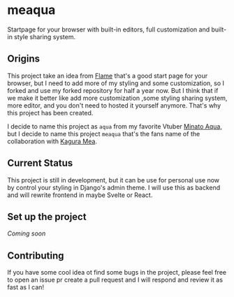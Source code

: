 # meaqua
 Startpage for your browser with built-in editors, full customization and built-in style sharing system.

## Origins
This project take an idea from [Flame](https://github.com/pawelmalak/flame) that's a good start page for your browser, but I need to add more 
of my styling and some customization, so I forked and use my forked repository for half a year now. But I think that if we make 
it better like add more customization ,some styling sharing system, more editor, and you don't need to hosted it yourself anymore.
That's why this project has been created.

I decide to name this project as `aqua` from my favorite Vtuber [Minato Aqua,](https://virtualyoutuber.fandom.com/wiki/Minato_Aqua)
but I decide to name this project `meaqua` that's the fans name of the collaboration with [Kagura Mea](https://virtualyoutuber.fandom.com/wiki/Kagura_Mea).

## Current Status
This project is still in development, but it can be use for personal use now by control your styling in Django's admin theme. I will use this as backend and will rewrite frontend in 
maybe Svelte or React.

## Set up the project
_Coming soon_

## Contributing
If you have some cool idea ot find some bugs in the project, please feel free to open an issue pr create a pull request and I will respond and review it as fast as I can!